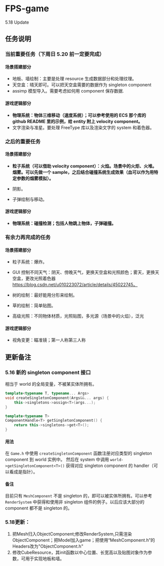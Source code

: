 # FPS-game

5.18 Update

## 任务说明

### 当前重要任务（下周日 5.20 前一定要完成）

#### 场景搭建部分

* 地板、墙绘制：主要是处理 resource 生成数据部分和处理纹理。
* 天空盒：晴天即可。可以把天空盒需要的数据作为 singleton component
* assimp 模型导入。需要考虑如何用 component 保存数据.

#### 游戏逻辑部分

* **物理系统：物体三维移动（速度系统）；可以参考使用的 ECS 那个库的 github README 里的示例，给 entity 附上 velocity component。**
* 文字渲染与准星。要处理 FreeType 库以及渲染文字的 system 和着色器。

### 之后的重要任务

#### 场景搭建部分

* **粒子系统（可以借助 velocity component）：火焰。场景中的火炬、火堆。烟雾。可以先做一个 sample，之后结合碰撞系统生成效果（血可以作为用特定参数的烟雾模拟）。**


* 阴影。
* 子弹绘制与移动。

#### 游戏逻辑部分

* **物理系统：碰撞检测；包括人物跳上物体，子弹碰撞。**

### 有余力再完成的任务

#### 场景搭建部分

* 粒子系统：爆炸。


* GUI 控制不同天气：阴天、傍晚天气，更换天空盒和光照颜色；雾天，更换天空盒，更改光照着色器 https://blog.csdn.net/u010223072/article/details/45022745。


* 树的绘制：最好能用分形来绘制。
* 草的绘制：简单贴图。
* 高级光照：不同物体材质，光照贴图，多光源（场景中的火焰），泛光

#### 游戏逻辑部分

* 视角变更：瞄准镜；第一人称第三人称

## 更新备注

### 5.16 新的 singleton component 接口

相当于 world 的全局变量，不被某实体所拥有。

```c++
template<typename T, typename... Args>
void createSingletonComponent(Args&&... args) {
    this->singletons->assign<T>(args...);
}

template<typename T>
ComponentHandle<T> getSingletonComponent() {
    return this->singletons->get<T>();
}
```
#### 用法
在 `Game.h` 中使用 `createSingletonComponent` 函数注册对应类型的 singleton component 到 world 实例中。
然后在 system 中调用 `world->getSingletonComponent<T>()` 获得对应 singleton component 的 handler（可以看成是指针）。

#### 备注
目前只有 `MeshComponent` 不是 singleton 的，即可以被实体所拥有。可以参考 `RenderSystem` 中获得和使用非 singleton 组件的例子。以后应该大部分的 component 都不是 singleton 的。

### 5.18更新：
1. 把Mesh归入ObjectComponent;修改RenderSystem,只需渲染ObjectComponent；把Model加入game；把使用“MeshComponent.h”的Headers改为"ObjectComponent.h"
2. 修改CubeResource，其init函数以中心位置、长宽高以及贴图对象作为参数，可用于实现地板和墙。
